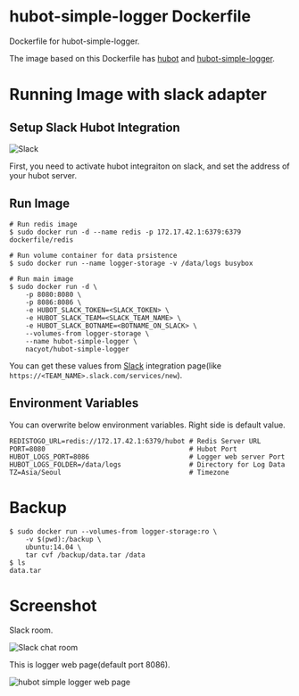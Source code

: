 # hubot-simple-logger Dockerfile

Dockerfile for hubot-simple-logger.

The image based on this Dockerfile has [hubot][hubot] and [hubot-simple-logger][logger].

[hubot]: https://github.com/github/hubot
[logger]: https://github.com/anarcher/hubot-simple-logger/

# Running Image with slack adapter

## Setup Slack Hubot Integration

![Slack](http://i.imgur.com/Kf6Yx4g.png)

First, you need to activate hubot integraiton on slack, and set the address of your hubot server.

## Run Image

```
# Run redis image
$ sudo docker run -d --name redis -p 172.17.42.1:6379:6379 dockerfile/redis

# Run volume container for data prsistence
$ sudo docker run --name logger-storage -v /data/logs busybox

# Run main image
$ sudo docker run -d \
    -p 8080:8080 \
    -p 8086:8086 \
    -e HUBOT_SLACK_TOKEN=<SLACK_TOKEN> \
    -e HUBOT_SLACK_TEAM=<SLACK_TEAM_NAME> \
    -e HUBOT_SLACK_BOTNAME=<BOTNAME_ON_SLACK> \
    --volumes-from logger-storage \
    --name hubot-simple-logger \
    nacyot/hubot-simple-logger
```

You can get these values from [Slack][slack] integration page(like `https://<TEAM_NAME>.slack.com/services/new`).

[slack]: http://slack.com

## Environment Variables

You can overwrite below environment variables. Right side is default value.

```
REDISTOGO_URL=redis://172.17.42.1:6379/hubot # Redis Server URL
PORT=8080                                    # Hubot Port
HUBOT_LOGS_PORT=8086                         # Logger web server Port
HUBOT_LOGS_FOLDER=/data/logs                 # Directory for Log Data
TZ=Asia/Seoul                                # Timezone
```

# Backup

```
$ sudo docker run --volumes-from logger-storage:ro \
    -v $(pwd):/backup \
    ubuntu:14.04 \
    tar cvf /backup/data.tar /data
$ ls
data.tar
```

# Screenshot

Slack room.

![Slack chat room](http://i.imgur.com/JdXxc6s.png)

This is logger web page(default port 8086).

![hubot simple logger web page](http://i.imgur.com/R4C83jf.png)

